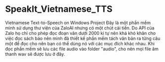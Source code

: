 # SpeakIt_Vietnamese_TTS
Vietnamese Text-to-Speech on Windows Project
Đây là một phần mềm mình sử dụng thư viện của ZaloAI nhưng có một chút cải tiến.
Do API của Zalo họ chỉ cho phép đọc đoạn văn dưới 2000 kí tự nên khá khó khăn cho việc đọc sách báo nên mình đã thiết kế phần mềm tách văn bản ra từng câu một để đọc cho nên bạn có thể dùng nó với các mục đích khác nhau.
Khi đọc phần mềm sẽ lưu các file audio vào folder "audio", cho nên mọi file âm thanh wav sẽ được lưu ở đây.
